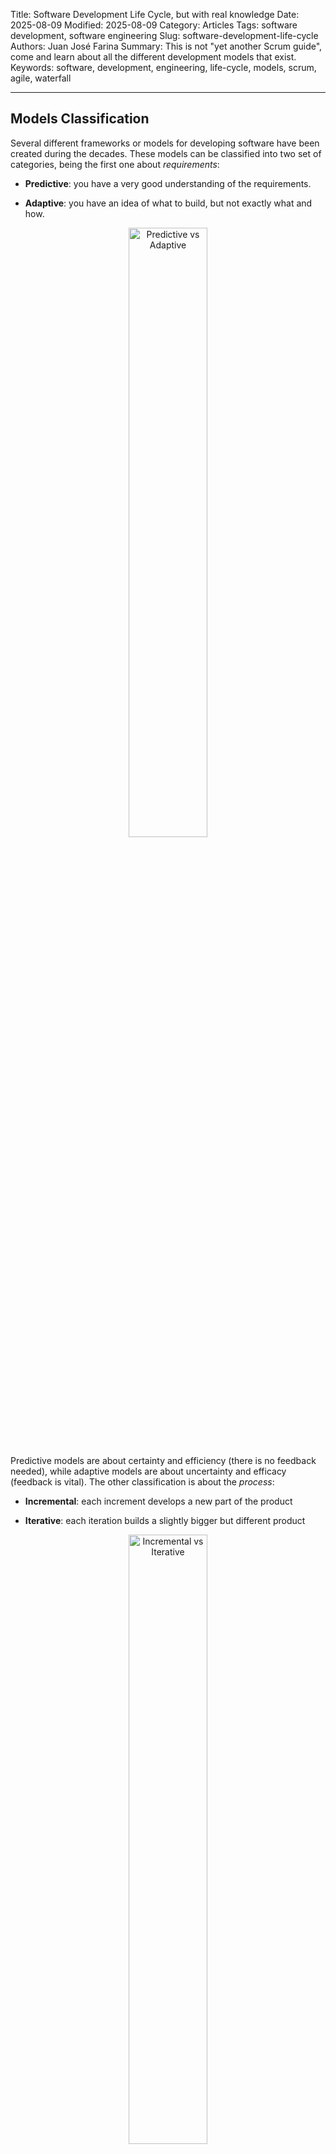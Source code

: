 Title: Software Development Life Cycle, but with real knowledge
Date: 2025-08-09
Modified: 2025-08-09
Category: Articles
Tags: software development, software engineering
Slug: software-development-life-cycle
Authors: Juan José Farina
Summary: This is not "yet another Scrum guide", come and learn about all the different development models that exist.
Keywords: software, development, engineering, life-cycle, models, scrum, agile, waterfall

---

## Models Classification

Several different frameworks or models for developing software have been 
created during the decades. These models can be classified into two set of 
categories, being the first one about _requirements_:

- **Predictive**: you have a very good understanding of the requirements.

- **Adaptive**: you have an idea of what to build, but not exactly what and how.

<p align="center">
  <img
    src="../content/images/project_management_01.png"
    alt="Predictive vs Adaptive"
    width="50%">
</p>

Predictive models are about certainty and efficiency (there is no feedback 
needed), while adaptive models are about uncertainty and efficacy (feedback is 
vital). The other classification is about the _process_:

- **Incremental**: each increment develops a new part of the product

- **Iterative**: each iteration builds a slightly bigger but different product

<p align="center">
  <img
    src="../content/images/project_management_02.png"
    alt="Incremental vs Iterative"
    width="50%">
</p>

Incremental models, while predictive, still benefit from some feedback along 
the process. Iterative models, on the other hand, allow for much more frequent 
feedback, allowing for more changes along the way.

Some models can also be incremental and iterative, as well as none of both, 
meaning the development goes from 0% to 100% in one go.

## Models

### Waterfall

It's a direct sequence of phases where a previous phase must be finished before 
it can go into the next. It's comprised of:

- **Requirements**
- **Design**
- **Implementation**
- **Testing**
- **Deployment**
- **Maintenance**

A variation that can be made is that at the end of each phase, you can have a 
feedback loop (called stage gates, or phase gates) and if the deliverable of 
the finished phase is not good enough, you can go back to improve it. The later 
in this model that you find an issue, the more costly it is.

This is a highly _predictive_ model that builds the software in one go, which 
makes it very simple, predictable, and efficient. But you should only use this 
model if:

- You know the requirements very well
- You know the requirements won't change
- Your team has experience building similar software
- Your translation from requirement to product is going to be perfect

On the bad side, this model isn't flexible to change, and you only get a 
release at the end of the development process.

<p align="center">
  <img
    src="../content/images/project_management_03.png"
    alt="Waterfall Model"
    width="75%">
</p>

### V-Model

Similar to the Waterfall Model, but this model places more emphasis on testing 
and validation since the earlier phases of development. Its phases are:

- **Concept**
- **Requirements**
- **Design**
- **Implementation**
- **Integration Tests**
- **Verification and Validation**
- **Operations and Maintenance**

This is still a highly _predictive_ one-shot model, but it encourages some 
validation early on, which adds more upfront work in favour of earlier 
detection of potential issues.

<p align="center">
  <img
    src="../content/images/project_management_04.png"
    alt="V-Model"
    width="50%">
</p>

### Sashimi

This model allows for overlapping of its phases which optimises times. You can 
plan how much overlapping you want, either 2, 3 or more phases being able to 
overlap at the same time.

- **Requirements**
- **Design**
- **Implementation**
- **Testing**
- **Deployment**
- **Maintenance**

This model is slightly less _predictive_ than the previous ones, because once 
phases start to overlap, they are able to better and earlier identify issues, 
which the corresponding (earlier) phase can still adapt to, since it hasn't 
finished yet.

This model shortens the development time as well (coming from previous 
development models, which may take one or more years).

<p align="center">
  <img
    src="../content/images/project_management_05.png"
    alt="Sashimi Model"
    width="50%">
</p>

### Incremental Variants

All previous models can be adapted to work as _Incremental models_, meaning 
each process will finish with a piece of the finished work, like in _Program_ 
_Increment_ (PI, from _SAFe_).

These increments may start once the previous one finishes, overlap, or even use 
completely different models.

In all of these cases, this incremental approach is much more _adaptive_ than a 
one-shot model, allowing for each increment to gather new insights and change.

<p align="center">
  <img
    src="../content/images/project_management_06.png"
    alt="Incremental Models"
    width="75%">
</p>

Another variation that exists of these incremental variations, is where you 
first gather all the _requirements_ upfront, then start the different increments 
without going back to requirements gathering.

The same can be done adding also _design_. In both cases, the model becomes 
less adaptive, but more straightforward.

### Unified Process and its Variants

In this model, the development life cycle is divided into multiple phases: 
Inception, Elaboration, Construction, and Transition. And each of these phases 
may have one or more iterations.

- **Inception**: this is usually a short phase where you establish the 
business case, the scope of the project, feasibility, and preliminary schedule 
and cost.
- **Elaboration**: this phase's goals are to capture requirements, address 
known risks, and validate the system architecture (MVP).
- **Construction**: the largest phase of a project, where the software is build 
throughout multiple iterations, in an incremental way.
- **Transition**: here is where the production deployment happens, where you 
get feedback, refine the system, etc.

A timeline is built around these divisions, planning the effort through 
different areas of development like: Business Modeling, Requirements, Analysis 
& Design, Test, Deployment.

<p align="center">
  <img
    src="../content/images/project_management_07.png"
    alt="Unified Process"
    width="75%">
</p>

Unified Process is more a _framework_ than a rigid model, and you can vary this 
and also use different models.

UP is more on the adaptive side of software development models. This is a good 
framework for middle to big projects with good amounts of uncertainty.

Some variants of this process include:

- Rational Unified Process
- Enterprise Unified Process
- Open UP
- Agile UP

### Spiral

This is a very iterative, adaptive, and risk-driven model, where you spiral 
through phases until you achieve your milestone. Each cycle may consist of:

1. **Determine objectives**
2. **Identify and resolve risks**
3. **Development and Test**
4. **Plan the next iteration**

There are three milestones to be defined on this model:

- **Life Cycle Objective**: you reached sufficient definition of a technical 
and management approach.
- **Life Cycle Architecture**: you reached a definition of the preferred design 
and architecture, and also eliminated or mitigated most risks.
- **Initial Operational Capability**: you reached a point of sufficient 
preparation of the software, site, users, operators, and maintainers, to launch 
the product.

<p align="center">
  <img
    src="../content/images/project_management_08.png"
    alt="Spiral Model"
    width="75%">
</p>

As you can see, this process places risk addressing in a very central plane, 
which allows for increased chances of success, which makes this suitable for 
large and complex projects.

### Scrum

The core idea of Scrum is to _Plan, Build, Learn, and Repeat_. You iterate in 
an incremental manner, adapting to change after each Sprint.

<p align="center">
  <img
    src="../content/images/project_management_09.png"
    alt="Scrum"
    width="75%">
</p>

In the Scrum framework, you have certain actors:

- **Product Owner**: talks with executives, stakeholders, customers, etc., and 
defines what needs to be done in what's called a _Product Backlog_.
- **Scrum Master**: makes sure the different Scrum ceremonies are made in a 
correct manner and time, and helps the team remain aligned and efficient.
- **Team**: during the _Sprint Planning_ they discuss the different _User_ 
_Stories_ in the backlog, and decide on which to commit for the upcoming 
sprint, effectively generating a _Sprint Backlog_.

A sprint may take anything from 1 to 4 weeks, and the team will work on the 
different tasks for the user stories. Every day the team will meet in what's 
called a _Daily Stand Up_ or sometimes called _Daily Scrum_, where each member 
says what they've been doing, what they'll do, and if they have any blockers.

At the end of the sprint, you should have two other meetings:

- _Sprint Review_: meet with the stakeholders/clients to demonstrate the work 
done, and get feedback.
- _Sprint Retrospective_: the team talks about the process, what went well, 
what didn't go well, and how to do better (action items)

A typical tool for understanding the team's direction is the _Burndown Chart_, 
which reviews how much of the work has been finished yet (usually based on 
estimated hours).

### Kanban

Kanban is more a philosophy of how to improve processess, rather than a defined 
process in itself. The central idea of Kanban is to consider the software 
development as a pipeline where we input tasks, and the pipeline outputs 
software.

<p align="center">
  <img
    src="../content/images/project_management_10.png"
    alt="Kanban"
    width="75%">
</p>

It consists of four core properties:

1. **Visualize your workflow**: this is done by what's called a _Kanban Board_, 
which helps you visualize the flow of the work being done. The board has 
columns for each process a task undergoes.
2. **Limit Work-In-Progress**: in order to keep the flow going and avoid 
bottlenecks, Kanban sets limits to how many tasks may be being worked in a 
column; if the previous column finished the work, but the next is at its limit, 
then someone from the team may collaborate in finishing the next columns work. 
3. **Manage the flow**: if you find constants bottlenecks or issues throughout 
your flow, you may need to obtain more resources or address what is the root 
cause of the issues.
4. **Make Process Policies Explicit**: have clear definitions of when a process 
is done in each column and is ready to be moved to the next column.

And also three key principles:

- **Start with what you do know**
- **Agree to pursue incremental, evolutionary change**
- **Respect the current process, roles, responsibilities & titles**

## Project Life Cycle

Before choosing a development model, a project has other phases and concerns: 
you need to establish the contractual relationship, agree on deliverables, 
work to be done, costs, times, etc. Let's make a brief summary:

### Initiating

The first step is the _Proposal_: you start talking to your client, 
understanding their problem, what they would like to be done, you explain how 
you can solve it, etc. That becomes a draft document ("proposal") that is sent 
to the client (you may receive before hand an RFP, _Request For Proposal_, if 
the client reaches out to you first). Afterwards, these negotiations end 
becoming two major documents:

- **Master Services Agreement (MSA)** or **Framework Agreement**: this is a 
long scope relationship contract detailing the process of procuring software 
development services from you. It's more common in big companies and public 
organizations.
- **Statement Of Work (SOW)**: a more refined proposal that includes all the
details of the work to be done including scope, deliverables, schedule, 
pricing, etc.

_You may also sign an NDA (Non-Disclosure Agreement) for protecting sensitive_ 
_information that will be shared, and/or an SLA (Service Level Agreement) if_ 
_you are required to provide ongoing support._

If the project is internal to a company, a _Project Charter_ may be done as 
well or in place of the previous mentioned documents.

### Planning

Once the project has been approved, you'll start working on the _Project_ 
_Management Plan_, which is a document that outlines the project's management 
process, life cycle, timeline, etc.

Here is where you'll define the specific software development model you'll use 
and how the development process will look like.

Important considerations to have at this point is that you should carefully 
consider the _definition of done_ detailed in the SOW and create _milestones_ 
accordingly to track the project's progress through a planned timeline.

Depending on the process made, you may write an _SRS (Software Requirements_ 
_Specification)_ document, or enough _Backlog Work Items_ for the first 
increment.

### Executing

Regardless of the model you choose, some considerations are generally 
recommended:

- Schedule regular _Stats Update Meetings_ in order to keep track of 
development
- Keep track of project's % of completion and baseline deviation
- Schedule meetings to plan ahead the work left to be done
- Schedule meetings with stakeholders and manage their expectations
- Keep track of meeting's summaries and business decisions that are taken
- Schedule meetings to reflect on past work and improve

Depending on the type of agreement/billing of the project, client's change 
requests may undergo a formal request process and be reviewed under a _Change_ 
_Control Board_ for approval or not (with respective _Change Order_ issued and 
annexed to the SOW to update the price and timeline).

### Monitoring & Controlling

### Closing

